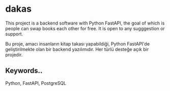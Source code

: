 # dakas

This project is a backend software with Python FastAPI, the goal of which is people can swap books each other for free. It is open to any sugggestion or support.

Bu proje, amacı insanların kitap takası yapabildiği, Python FastAPI'de geliştirilmekte olan bir backend yazılımıdır. Her türlü desteğe açık bir projedir.

## Keywords..
Python, FastAPI, PostgreSQL
